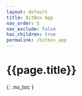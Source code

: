 ```yaml
---
layout: default
title: BitBox App
nav_order: 5
nav_exclude: false
has_children: true
permalink: /bitbox_app
---
```


# {{page.title}}
{: .no_toc }
